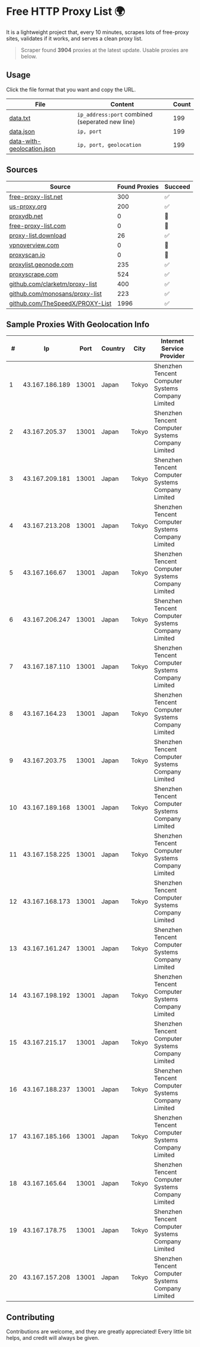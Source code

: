 
# Free HTTP Proxy List 🌍

It is a lightweight project that, every 10 minutes, scrapes lots of free-proxy sites, validates if it works, and serves a clean proxy list.


> Scraper found **3904** proxies at the latest update. Usable proxies are below.

## Usage

Click the file format that you want and copy the URL.


|File|Content|Count|
|----|-------|-----|
|[data.txt](https://raw.githubusercontent.com/themiralay/Proxy-List-World/master/data.txt)|`ip_address:port` combined (seperated new line)|199|
|[data.json](https://raw.githubusercontent.com/themiralay/Proxy-List-World/master/data.json)|`ip, port`|199|
|[data-with-geolocation.json](https://raw.githubusercontent.com/themiralay/Proxy-List-World/master/data-with-geolocation.json)|`ip, port, geolocation`|199|

## Sources

|Source|Found Proxies|Succeed|
|------|-------------|-------|
|[free-proxy-list.net](https://free-proxy-list.net)|300|✅|
|[us-proxy.org](https://www.us-proxy.org)|200|✅|
|[proxydb.net](http://proxydb.net)|0|🚫|
|[free-proxy-list.com](https://free-proxy-list.com/?page=&port=&type%5B%5D=http&type%5B%5D=https&up_time=0&search=Search)|0|🚫|
|[proxy-list.download](https://www.proxy-list.download/HTTP)|26|✅|
|[vpnoverview.com](https://vpnoverview.com/privacy/anonymous-browsing/free-proxy-servers)|0|🚫|
|[proxyscan.io](https://www.proxyscan.io)|0|🚫|
|[proxylist.geonode.com](https://proxylist.geonode.com/api/proxy-list?limit=300&page=1&sort_by=lastChecked&sort_type=desc&protocols=http,https)|235|✅|
|[proxyscrape.com](https://api.proxyscrape.com/v2/?request=displayproxies&protocol=http&timeout=10000&country=all&ssl=all&anonymity=all)|524|✅|
|[github.com/clarketm/proxy-list](https://raw.githubusercontent.com/clarketm/proxy-list/master/proxy-list-raw.txt)|400|✅|
|[github.com/monosans/proxy-list](https://raw.githubusercontent.com/monosans/proxy-list/main/proxies/http.txt)|223|✅|
|[github.com/TheSpeedX/PROXY-List](https://raw.githubusercontent.com/TheSpeedX/PROXY-List/master/http.txt)|1996|✅|


## Sample Proxies With Geolocation Info

|#|Ip|Port|Country|City|Internet Service Provider|
|-|--|----|-------|----|-------------------------|
|1|43.167.186.189|13001|Japan|Tokyo|Shenzhen Tencent Computer Systems Company Limited|
|2|43.167.205.37|13001|Japan|Tokyo|Shenzhen Tencent Computer Systems Company Limited|
|3|43.167.209.181|13001|Japan|Tokyo|Shenzhen Tencent Computer Systems Company Limited|
|4|43.167.213.208|13001|Japan|Tokyo|Shenzhen Tencent Computer Systems Company Limited|
|5|43.167.166.67|13001|Japan|Tokyo|Shenzhen Tencent Computer Systems Company Limited|
|6|43.167.206.247|13001|Japan|Tokyo|Shenzhen Tencent Computer Systems Company Limited|
|7|43.167.187.110|13001|Japan|Tokyo|Shenzhen Tencent Computer Systems Company Limited|
|8|43.167.164.23|13001|Japan|Tokyo|Shenzhen Tencent Computer Systems Company Limited|
|9|43.167.203.75|13001|Japan|Tokyo|Shenzhen Tencent Computer Systems Company Limited|
|10|43.167.189.168|13001|Japan|Tokyo|Shenzhen Tencent Computer Systems Company Limited|
|11|43.167.158.225|13001|Japan|Tokyo|Shenzhen Tencent Computer Systems Company Limited|
|12|43.167.168.173|13001|Japan|Tokyo|Shenzhen Tencent Computer Systems Company Limited|
|13|43.167.161.247|13001|Japan|Tokyo|Shenzhen Tencent Computer Systems Company Limited|
|14|43.167.198.192|13001|Japan|Tokyo|Shenzhen Tencent Computer Systems Company Limited|
|15|43.167.215.17|13001|Japan|Tokyo|Shenzhen Tencent Computer Systems Company Limited|
|16|43.167.188.237|13001|Japan|Tokyo|Shenzhen Tencent Computer Systems Company Limited|
|17|43.167.185.166|13001|Japan|Tokyo|Shenzhen Tencent Computer Systems Company Limited|
|18|43.167.165.64|13001|Japan|Tokyo|Shenzhen Tencent Computer Systems Company Limited|
|19|43.167.178.75|13001|Japan|Tokyo|Shenzhen Tencent Computer Systems Company Limited|
|20|43.167.157.208|13001|Japan|Tokyo|Shenzhen Tencent Computer Systems Company Limited|



## Contributing

Contributions are welcome, and they are greatly appreciated! Every
little bit helps, and credit will always be given.

